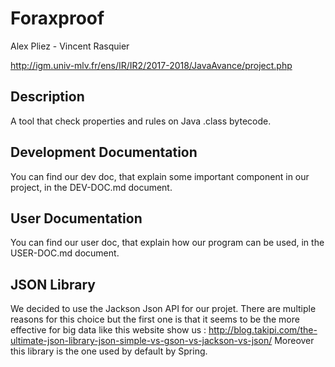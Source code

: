 # Foraxproof
Alex Pliez - Vincent Rasquier

http://igm.univ-mlv.fr/ens/IR/IR2/2017-2018/JavaAvance/project.php

## Description
A tool that check properties and rules on Java .class bytecode.

## Development Documentation
You can find our dev doc, that explain some important component in our project, in the DEV-DOC.md document.

## User Documentation
You can find our user doc, that explain how our program can be used, in the USER-DOC.md document.

## JSON Library
We decided to use the Jackson Json API for our projet. There are multiple reasons for this choice but the first one is that it seems to be the more effective for big data like this website show us :
http://blog.takipi.com/the-ultimate-json-library-json-simple-vs-gson-vs-jackson-vs-json/
Moreover this library is the one used by default by Spring.
